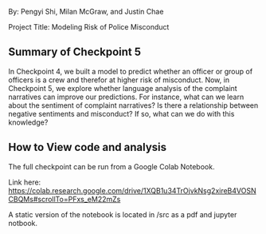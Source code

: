 By: Pengyi Shi, Milan McGraw, and Justin Chae

Project Title: Modeling Risk of Police Misconduct

## Summary of Checkpoint 5
In Checkpoint 4, we built a model to predict whether an officer or group of officers is a crew and therefor at higher risk of misconduct. Now, in Checkpoint 5, we explore whether language analysis of the complaint narratives can improve our predictions. For instance, what can we learn about the sentiment of complaint narratives? Is there a relationship between negative sentiments and misconduct? If so, what can we do with this knowledge?

## How to View code and analysis
The full checkpoint can be run from a Google Colab Notebook.

Link here: https://colab.research.google.com/drive/1XQB1u34TrOjvkNsg2xireB4VOSNCBQMs#scrollTo=PFxs_eM22mZs

A static version of the notebook is located in /src as a pdf and jupyter notbook. 
